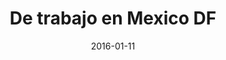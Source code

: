 ---
layout: post
categories: day-by-day
date: 2016-01-11
title: De trabajo en Mexico DF
image:
  thumbnail: /images/blog/thumbnails/2016-01-11-de-trabajo-en-mexico-df.jpg
  path: /images/blog/2016-01-11-de-trabajo-en-mexico-df.jpg
---